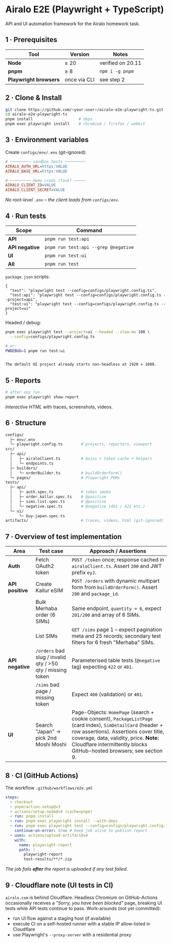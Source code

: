 # Airalo E2E (Playwright + TypeScript) 

API and UI automation framework for the Airalo homework task.

## 1 · Prerequisites

| Tool | Version | Notes |
|------|---------|-------|
| **Node** | ≥ 20 | verified on 20.11 |
| **pnpm** | ≥ 8  | `npm i -g pnpm` |
| **Playwright browsers** | once via CLI | see step 2 |

## 2 · Clone & Install

```bash
git clone https://github.com/<your-user>/airalo-e2e-playwright-ts.git
cd airalo-e2e-playwright-ts
pnpm install                    # deps
pnpm exec playwright install    # chromium / firefox / webkit
```

## 3 · Environment variables

Create `configs/env/.env` (git-ignored):

```ini
# ───────── sandbox hosts ─────────
AIRALO_AUTH_URL=https:VALUE
AIRALO_BASE_URL=https:VALUE

# ───────── demo creds (task) ─────
AIRALO_CLIENT_ID=VALUE
AIRALO_CLIENT_SECRET=VALUE
```

*No root-level `.env` – the client loads from `configs/env`.*

## 4 · Run tests

| Scope            | Command |
|------------------|---------|
| **API**          | `pnpm run test:api` |
| **API negative** | `pnpm run test:api --grep @negative` |
| **UI**           | `pnpm run test:ui` |
| **All**          | `pnpm run test` |

`package.json` scripts:

```jsonc
{
  "test": "playwright test --config=configs/playwright.config.ts",
  "test:api": "playwright test --config=configs/playwright.config.ts --project=api",
  "test:ui": "playwright test --config=configs/playwright.config.ts --project=ui"
}
```

Headed / debug:

```bash
pnpm exec playwright test --project=ui --headed --slow-mo 100 \
  --config=configs/playwright.config.ts

# or:
PWDEBUG=1 pnpm run test:ui


The default UI project already starts non-headless at 1920 × 1080.
```

## 5 · Reports

```bash
# after any run
pnpm exec playwright show-report
```

*Interactive HTML* with traces, screenshots, videos.

## 6 · Structure

```bash
configs/
  ├─ env/.env
  └─ playwright.config.ts        # projects, reporters, viewport
src/
  ├─ api/
  │   ├─ airaloClient.ts         # Axios + token cache + helpers
  │   └─ endpoints.ts
  ├─ builders/
  │   └─ orderBuilder.ts         # buildOrderForm()
  └─ pages/                      # Playwright POMs
tests/
  ├─ api/
  │   ├─ auth.spec.ts            # token smoke
  │   ├─ order.kallur.spec.ts    # @positive
  │   ├─ sims.list.spec.ts       # @positive
  │   └─ negative.spec.ts        # @negative (401 / 422 etc.)
  └─ ui/
      └─ buy-japan.spec.ts
artifacts/                       # traces, videos, html (git-ignored)
```

## 7 · Overview of test implementation

| Area | Test case | Approach / Assertions |
|------|-----------|------------------------|
| **Auth** | Fetch OAuth2 token | `POST /token` once; response cached in `airaloClient.ts`. Assert `200` and JWT prefix `eyJ`. |
| **API positive** | Create Kallur eSIM | `POST /orders` with dynamic multipart form from `buildOrderForm()`. Assert `200` and `package_id`. |
| | Bulk Merhaba order (6 SIMs) | Same endpoint, `quantity = 6`, expect `201/200` and array of 6 SIMs. |
| | List SIMs | `GET /sims` page 1 – expect pagination meta and 25 records; secondary test filters for 6 fresh "Merhaba" SIMs. |
| **API negative** | `/orders` bad slug / invalid qty / >50 qty / missing token | Parameterised table tests (`@negative` tag) expecting `422` or `401`. |
| | `/sims` bad page / missing token | Expect `400` (validation) or `401`. |
| **UI** | Search "Japan" → pick 2nd Moshi Moshi | Page-Objects: `HomePage` (search + cookie consent), `PackageListPage` (card index), `SimDetailCard` (header + row assertions). Assertions cover title, coverage, data, validity, price. **Note:** Cloudflare intermittently blocks GitHub-hosted browsers; see section 9. |

## 8 · CI (GitHub Actions)
The workflow `.github/workflows/e2e.yml`

```yaml
steps:
  - checkout
  - pnpm/action-setup@v3
  - actions/setup-node@v4 (cache=pnpm)
  - run: pnpm install
  - run: pnpm exec playwright install --with-deps
  - run: pnpm exec playwright test --config=configs/playwright.config.ts
    continue-on-error: true # keep job alive to publish report
  - uses: actions/upload-artifact@v4
    with:
      name: playwright-report
      path: |
        playwright-report
        test-results/**/*.zip
```
*The job fails **after** the report is uploaded if any test failed.*

## 9 · Cloudflare note (UI tests in CI)
`airalo.com` is behind Cloudflare. Headless Chromium on GitHub-Actions occasionally receives a *"Sorry, you have been blocked"* page, breaking UI tests while API tests continue to pass. Work-arounds (not yet committed):
* run UI flow against a staging host (if available)
* execute CI on a self-hosted runner with a stable IP allow-listed in Cloudflare
* use Playwright's `--proxy-server` with a residential proxy
